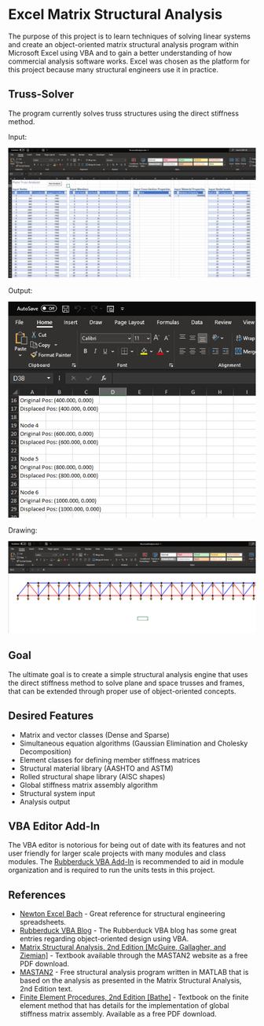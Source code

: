 # Excel Matrix Structural Analysis

The purpose of this project is to learn techniques of solving linear systems and create an object-oriented matrix structural analysis program within Microsoft Excel using VBA and to gain a better understanding of how commercial analysis software works. Excel was chosen as the platform for this project because many structural engineers use it in practice.

## Truss-Solver

The program currently solves truss structures using the direct stiffness method.

Input:

![Input Screenshot](/documentation/input-screenshot.png)

Output:

![Output Screenshot](/documentation/output-screenshot.png)

Drawing:

![Truss Drawing Screenshot](/documentation/truss-drawing-screenshot.png)

## Goal

The ultimate goal is to create a simple structural analysis engine that uses the direct stiffness method to solve plane and space trusses and frames, that can be extended through proper use of object-oriented concepts.

## Desired Features
* Matrix and vector classes (Dense and Sparse)
* Simultaneous equation algorithms (Gaussian Elimination and Cholesky Decomposition)
* Element classes for defining member stiffness matrices
* Structural material library (AASHTO and ASTM)
* Rolled structural shape library (AISC shapes)
* Global stiffness matrix assembly algorithm
* Structural system input
* Analysis output

## VBA Editor Add-In

The VBA editor is notorious for being out of date with its features and not user friendly for larger scale projects with many modules and class modules. The [Rubberduck VBA Add-In](https://github.com/rubberduck-vba/Rubberduck) is recommended to aid in module organization and is required to run the units tests in this project.

## References

* [Newton Excel Bach](https://newtonexcelbach.com/) - Great reference for structural engineering spreadsheets.
* [Rubberduck VBA Blog](https://rubberduckvba.wordpress.com/) - The Rubberduck VBA blog has some great entries regarding object-oriented design using VBA.
* [Matrix Structural Analysis, 2nd Edition \[McGuire, Gallagher, and Ziemian\]](http://www.mastan2.com/textbook.html) - Textbook available through the MASTAN2 website as a free PDF download.
* [MASTAN2](http://www.mastan2.com/) - Free structural analysis program written in MATLAB that is based on the analysis as presented in the Matrix Structural Analysis, 2nd Edition text.
* [Finite Element Procedures, 2nd Edition \[Bathe\]](http://www.adina.com/pubs/publications50.shtml) - Textbook on the finite element method that has details for the implementation of global stiffness matrix assembly. Available as a free PDF download.